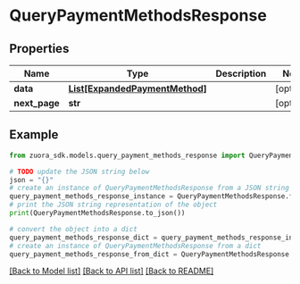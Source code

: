 # QueryPaymentMethodsResponse



## Properties

Name | Type | Description | Notes
------------ | ------------- | ------------- | -------------
**data** | [**List[ExpandedPaymentMethod]**](ExpandedPaymentMethod.md) |  | [optional] 
**next_page** | **str** |  | [optional] 

## Example

```python
from zuora_sdk.models.query_payment_methods_response import QueryPaymentMethodsResponse

# TODO update the JSON string below
json = "{}"
# create an instance of QueryPaymentMethodsResponse from a JSON string
query_payment_methods_response_instance = QueryPaymentMethodsResponse.from_json(json)
# print the JSON string representation of the object
print(QueryPaymentMethodsResponse.to_json())

# convert the object into a dict
query_payment_methods_response_dict = query_payment_methods_response_instance.to_dict()
# create an instance of QueryPaymentMethodsResponse from a dict
query_payment_methods_response_from_dict = QueryPaymentMethodsResponse.from_dict(query_payment_methods_response_dict)
```
[[Back to Model list]](../README.md#documentation-for-models) [[Back to API list]](../README.md#documentation-for-api-endpoints) [[Back to README]](../README.md)


